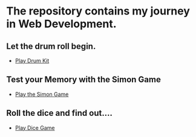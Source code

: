 # The repository contains my journey in Web Development.

## Let the drum roll begin.

* [Play Drum Kit](https://drumkitbydv.netlify.app/)

## Test your Memory with the Simon Game
 
* [Play the Simon Game](https://simongamebydv.netlify.app/)

## Roll the dice and find out....

* [Play Dice Game](https://dicegamebydv.netlify.app/)

